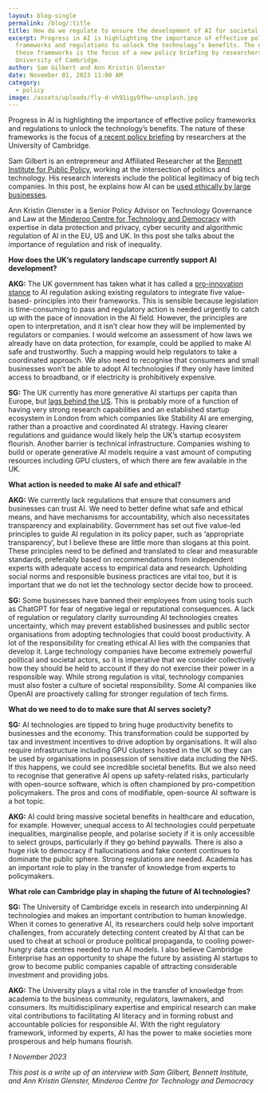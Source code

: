 ```yaml
---
layout: blog-single
permalink: /blog/:title
title: How do we regulate to ensure the development of AI for societal benefit?
excerpt: Progress in AI is highlighting the importance of effective policy
  frameworks and regulations to unlock the technology’s benefits. The nature of
  these frameworks is the focus of a new policy briefing by researchers at the
  University of Cambridge.
author: Sam Gilbert and Ann Kristin Glenster
date: November 01, 2023 11:00 AM
category:
  - policy
image: /assets/uploads/fly-d-vh91igy0fhw-unsplash.jpg
---
```

Progress in AI is highlighting the importance of effective policy frameworks and regulations to unlock the technology’s benefits. The nature of these frameworks is the focus of [a recent policy briefing](https://www.mctd.ac.uk/which-path-should-the-uk-take-to-build-national-capability-for-generative-ai/) by researchers at the University of Cambridge.

Sam Gilbert is an entrepreneur and Affiliated Researcher at the [Bennett Institute for Public Policy](https://www.bennettinstitute.cam.ac.uk), working at the intersection of politics and technology. His research interests include the political legitimacy of big tech companies. In this post, he explains how AI can be [used ethically by large businesses](https://executiveguide.ai).

Ann Kristin Glenster is a Senior Policy Advisor on Technology Governance and Law at the [Minderoo Centre for Technology and Democracy](https://www.mctd.ac.uk) with expertise in data protection and privacy, cyber security and algorithmic regulation of AI in the EU, US and UK. In this post she talks about the importance of regulation and risk of inequality. 

**How does the UK’s regulatory landscape currently support AI development?**

**AKG:** The UK government has taken what it has called a [pro-innovation stance](https://www.gov.uk/government/publications/ai-regulation-a-pro-innovation-approach/white-paper) to AI regulation asking existing regulators to integrate five value-based- principles into their frameworks. This is sensible because legislation is time-consuming to pass and regulatory action is needed urgently to catch up with the pace of innovation in the AI field. However, the principles are open to interpretation, and it isn’t clear how they will be implemented by regulators or companies. I would welcome an assessment of how laws we already have on data protection, for example, could be applied to make AI safe and trustworthy. Such a mapping would help regulators to take a coordinated approach. We also need to recognise that consumers and small businesses won’t be able to adopt AI technologies if they only have limited access to broadband, or if electricity is prohibitively expensive.

**SG:** The UK currently has more generative AI startups per capita than Europe, but [lags behind the US](https://app.dealroom.co/lists/33530/list). This is probably more of a function of having very strong research capabilities and an established startup ecosystem in London from which companies like Stability AI are emerging, rather than a proactive and coordinated AI strategy. Having clearer regulations and guidance would likely help the UK’s startup ecosystem flourish. Another barrier is technical infrastructure. Companies wishing to build or operate generative AI models require a vast amount of computing resources including GPU clusters, of which there are few available in the UK.

**What action is needed to make AI safe and ethical?**

**AKG:** We currently lack regulations that ensure that consumers and businesses can trust AI. We need to better define what safe and ethical means, and have mechanisms for accountability, which also necessitates transparency and explainability. Government has set out five value-led principles to guide AI regulation in its policy paper, such as ‘appropriate transparency’, but I believe these are little more than slogans at this point. These principles need to be defined and translated to clear and measurable standards, preferably based on recommendations from independent experts with adequate access to empirical data and research. Upholding social norms and responsible business practices are vital too, but it is important that we do not let the technology sector decide how to proceed.

**SG:** Some businesses have banned their employees from using tools such as ChatGPT for fear of negative legal or reputational consequences. A lack of regulation or regulatory clarity surrounding AI technologies creates uncertainty, which may prevent established businesses and public sector organisations from adopting technologies that could boost productivity. A lot of the responsibility for creating ethical AI lies with the companies that develop it. Large technology companies have become extremely powerful political and societal actors, so it is imperative that we consider collectively how they should be held to account if they do not exercise their power in a responsible way. While strong regulation is vital, technology companies must also foster a culture of societal responsibility. Some AI companies like OpenAI are proactively calling for stronger regulation of tech firms.

**What do we need to do to make sure that AI serves society?**

**SG:** AI technologies are tipped to bring huge productivity benefits to businesses and the economy. This transformation could be supported by tax and investment incentives to drive adoption by organisations. It will also require infrastructure including GPU clusters hosted in the UK so they can be used by organisations in possession of sensitive data including the NHS. If this happens, we could see incredible societal benefits. But we also need to recognise that generative AI opens up safety-related risks, particularly with open-source software, which is often championed by pro-competition policymakers. The pros and cons of modifiable, open-source AI software is a hot topic.

**AKG:** AI could bring massive societal benefits in healthcare and education, for example. However, unequal access to AI technologies could perpetuate inequalities, marginalise people, and polarise society if it is only accessible to select groups, particularly if they go behind paywalls. There is also a huge risk to democracy if hallucinations and fake content continues to dominate the public sphere. Strong regulations are needed. Academia has an important role to play in the transfer of knowledge from experts to policymakers.

**What role can Cambridge play in shaping the future of AI technologies?**

**SG:** The University of Cambridge excels in research into underpinning AI technologies and makes an important contribution to human knowledge. When it comes to generative AI, its researchers could help solve important challenges, from accurately detecting content created by AI that can be used to cheat at school or produce political propaganda, to cooling power-hungry data centres needed to run AI models. I also believe Cambridge Enterprise has an opportunity to shape the future by assisting AI startups to grow to become public companies capable of attracting considerable investment and providing jobs.

**AKG:** The University plays a vital role in the transfer of knowledge from academia to the business community, regulators, lawmakers, and consumers. Its multidisciplinary expertise and empirical research can make vital contributions to facilitating AI literacy and in forming robust and accountable policies for responsible AI. With the right regulatory framework, informed by experts, AI has the power to make societies more prosperous and help humans flourish.

*1 November 2023*

*This post is a write up of an interview with Sam Gilbert, Bennett Institute, and Ann Kristin Glenster, Minderoo Centre for Technology and Democracy*